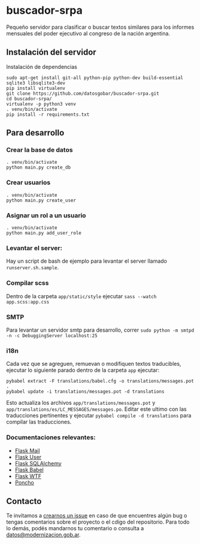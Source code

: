 # buscador-srpa
Pequeño servidor para clasificar o buscar textos similares para los informes mensuales del poder ejecutivo al congreso de la nación argentina. 

## Instalación del servidor

Instalación de dependencias
```
sudo apt-get install git-all python-pip python-dev build-essential sqlite3 libsqlite3-dev
pip install virtualenv
git clone https://github.com/datosgobar/buscador-srpa.git
cd buscador-srpa/
virtualenv -p python3 venv
. venv/bin/activate
pip install -r requirements.txt

```

## Para desarrollo

### Crear la base de datos

```
. venv/bin/activate
python main.py create_db
```

### Crear usuarios

```
. venv/bin/activate
python main.py create_user
```
### Asignar un rol a un usuario

```
. venv/bin/activate
python main.py add_user_role
```

### Levantar el server:

Hay un script de bash de ejemplo para levantar el server llamado `runserver.sh.sample`.

### Compilar scss
Dentro de la carpeta `app/static/style` ejecutar `sass --watch app.scss:app.css`

### SMTP
Para levantar un servidor smtp para desarrollo, correr `sudo python -m smtpd -n -c DebuggingServer localhost:25`

### i18n

Cada vez que se agreguen, remuevan o modifiquen textos traducibles, ejecutar lo siguiente parado dentro de la carpeta `app` ejecutar:
```
pybabel extract -F translations/babel.cfg -o translations/messages.pot .
pybabel update -i translations/messages.pot -d translations
```

Esto actualiza los archivos `app/translations/messages.pot` y `app/translations/es/LC_MESSAGES/messages.po`.
Editar este ultimo con las traducciones pertinentes y ejecutar `pybabel compile -d translations` para compilar las traducciones.


### Documentaciones relevantes:
- [Flask Mail](https://pythonhosted.org/Flask-Mail/)
- [Flask User](https://pythonhosted.org/Flask-User/)
- [Flask SQLAlchemy](http://flask-sqlalchemy.pocoo.org/)
- [Flask Babel](https://pythonhosted.org/Flask-Babel/)
- [Flask WTF](http://flask.pocoo.org/docs/0.11/patterns/wtforms/)
- [Poncho](http://argob.github.io/poncho/)

## Contacto
Te invitamos a [crearnos un issue](https://github.com/datosgobar/text-classifier/issues/new?title=Encontre%20un%20bug) en caso de que encuentres algún bug o tengas comentarios sobre el proyecto o el cdigo del repositorio. Para todo lo demás, podés mandarnos tu comentario o consulta a [datos@modernizacion.gob.ar](mailto:datos@modernizacion.gob.ar).
